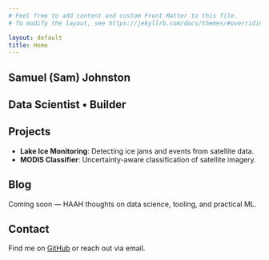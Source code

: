```yaml
---
# Feel free to add content and custom Front Matter to this file.
# To modify the layout, see https://jekyllrb.com/docs/themes/#overriding-theme-defaults

layout: default
title: Home
---
```


<section class="hero is-primary is-bold">
  <div class="hero-body">
    <div class="container has-text-centered">
      <h1 class="title">Samuel (Sam) Johnston</h1>
      <h2 class="subtitle">Data Scientist • Builder</h2>
    </div>
  </div>
</section>

<section id="projects" class="section">
  <h2 class="title">Projects</h2>
  <ul>
    <li><strong>Lake Ice Monitoring</strong>: Detecting ice jams and events from satellite data.</li>
    <li><strong>MODIS Classifier</strong>: Uncertainty-aware classification of satellite imagery.</li>
  </ul>
</section>

<section id="blog" class="section">
  <h2 class="title">Blog</h2>
  <p>Coming soon — HAAH thoughts on data science, tooling, and practical ML.</p>
</section>

<section id="contact" class="section">
  <h2 class="title">Contact</h2>
  <p>Find me on <a href="https://github.com/sjjohnst">GitHub</a> or reach out via email.</p>
</section>